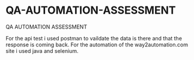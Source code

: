 # QA-AUTOMATION-ASSESSMENT
QA AUTOMATION ASSESSMENT

For the api test i used postman to vaildate the data is there and that the response is coming back.
For the automation of the way2automation.com site i used java and selenium.
